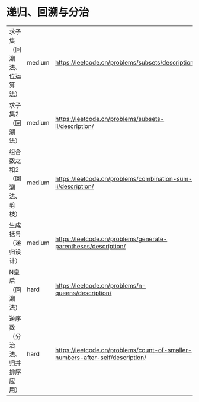 # 递归、回溯与分治

|                                |        |                                                              |
| ------------------------------ | ------ | ------------------------------------------------------------ |
| 求子集（回溯法、位运算法）     | medium | https://leetcode.cn/problems/subsets/description/            |
| 求子集2（回溯法）              | medium | https://leetcode.cn/problems/subsets-ii/description/         |
| 组合数之和2（回溯法、剪枝）    | medium | https://leetcode.cn/problems/combination-sum-ii/description/ |
| 生成括号（递归设计）           | medium | https://leetcode.cn/problems/generate-parentheses/description/ |
| N皇后（回溯法）                | hard   | https://leetcode.cn/problems/n-queens/description/           |
| 逆序数（分治法、归并排序应用） | hard   | https://leetcode.cn/problems/count-of-smaller-numbers-after-self/description/ |

